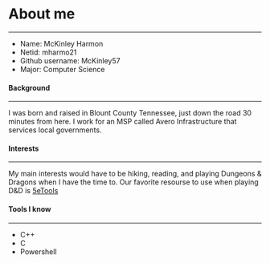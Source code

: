 # About me
* * * 
* Name: McKinley Harmon
* Netid: mharmo21
* Github username: McKinley57
* Major: Computer Science

#### Background
* * *
I was born and raised in Blount County Tennessee, just down the road 30 minutes from here. I work for an MSP called Avero Infrastructure that services local governments.

#### Interests
* * * 
My main interests would have to be hiking, reading, and playing Dungeons & Dragons when I have the time to. Our favorite resourse to use when playing D&D is [5eTools](https://5e.tools/)

#### Tools I know
* * *
* C++
* C
* Powershell
